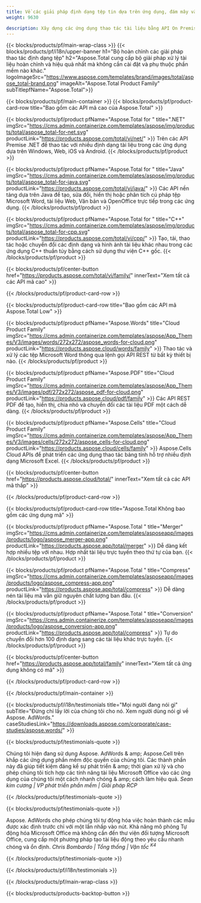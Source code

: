 ```yaml
---
title: Về các giải pháp định dạng tệp tin dựa trên ứng dụng, đám mây và Premise 
weight: 9630

description: Xây dựng các ứng dụng thao tác tài liệu bằng API On Premise hoặc Cloud hoặc đơn giản là sử dụng các ứng dụng đa nền tảng để xem, so sánh, kiểm tra hoặc chuyển đổi hơn 100 định dạng tệp
---
```


{{< blocks/products/pf/main-wrap-class >}}
{{< blocks/products/pf/i18n/upper-banner h1="Bộ hoàn chỉnh các giải pháp thao tác định dạng tệp" h2="Aspose.Total cung cấp bộ giải pháp xử lý tài liệu hoàn chỉnh và hiệu quả nhất mà không cần cài đặt và phụ thuộc phần mềm nào khác." logoImageSrc="https://www.aspose.com/templates/brand/images/total/aspose_total-brand.png" imageAlt="Aspose.Total Product Family" subTitlepfName="Aspose.Total">}}

{{< blocks/products/pf/main-container >}}
{{< blocks/products/pf/product-card-row title="Bao gồm các API mã cao của Aspose.Total" >}}

{{< blocks/products/pf/product pfName="Aspose.Total for " title=".NET" imgSrc="https://cms.admin.containerize.com/templates/aspose/img/products/total/aspose_total-for-net.svg" productLink="https://products.aspose.com/total/vi/net/" >}}
Trên các API Premise .NET để thao tác với nhiều định dạng tài liệu trong các ứng dụng dựa trên Windows, Web, iOS và Android.
{{< /blocks/products/pf/product >}}

{{< blocks/products/pf/product pfName="Aspose.Total for " title="Java" imgSrc="https://cms.admin.containerize.com/templates/aspose/img/products/total/aspose_total-for-java.svg" productLink="https://products.aspose.com/total/vi/java/" >}}
Các API nền tảng dựa trên Java để tạo, sửa đổi, hiển thị hoặc phân tích cú pháp tệp Microsoft Word, tài liệu Web, Văn bản và OpenOffice trực tiếp trong các ứng dụng.
{{< /blocks/products/pf/product >}}

{{< blocks/products/pf/product pfName="Aspose.Total for " title="C++" imgSrc="https://cms.admin.containerize.com/templates/aspose/img/products/total/aspose_total-for-cpp.svg" productLink="https://products.aspose.com/total/vi/cpp/" >}}
Tạo, tải, thao tác hoặc chuyển đổi các định dạng và hình ảnh tài liệu khác nhau trong các ứng dụng C++ thuần túy bằng cách sử dụng thư viện C++ gốc.
{{< /blocks/products/pf/product >}}

{{< blocks/products/pf/center-button href="https://products.aspose.com/total/vi/family/" innerText="Xem tất cả các API mã cao" >}}

{{< /blocks/products/pf/product-card-row >}}

{{< blocks/products/pf/product-card-row title="Bao gồm các API mã Aspose.Total Low" >}}

{{< blocks/products/pf/product pfName="Aspose.Words" title="Cloud Product Family" imgSrc="https://cms.admin.containerize.com/templates/aspose/App_Themes/V3/images/words/272x272/aspose_words-for-cloud.png" productLink="https://products.aspose.cloud/words/family" >}}
Thao tác và xử lý các tệp Microsoft Word thông qua lệnh gọi API REST từ bất kỳ thiết bị nào.
{{< /blocks/products/pf/product >}}

{{< blocks/products/pf/product pfName="Aspose.PDF" title="Cloud Product Family" imgSrc="https://cms.admin.containerize.com/templates/aspose/App_Themes/V3/images/pdf/272x272/aspose_pdf-for-cloud.png" productLink="https://products.aspose.cloud/pdf/family" >}}
Các API REST PDF để tạo, hiển thị, chia nhỏ và chuyển đổi các tài liệu PDF một cách dễ dàng.
{{< /blocks/products/pf/product >}}

{{< blocks/products/pf/product pfName="Aspose.Cells" title="Cloud Product Family" imgSrc="https://cms.admin.containerize.com/templates/aspose/App_Themes/V3/images/cells/272x272/aspose_cells-for-cloud.png" productLink="https://products.aspose.cloud/cells/family" >}}
Aspose.Cells Cloud APIs để phát triển các ứng dụng thao tác bảng tính hỗ trợ nhiều định dạng Microsoft Excel.
{{< /blocks/products/pf/product >}}

{{< blocks/products/pf/center-button href="https://products.aspose.cloud/total/" innerText="Xem tất cả các API mã thấp" >}}

{{< /blocks/products/pf/product-card-row >}}

{{< blocks/products/pf/product-card-row title="Aspose.Total Không bao gồm các ứng dụng mã" >}}

{{< blocks/products/pf/product pfName="Aspose.Total " title="Merger" imgSrc="https://cms.admin.containerize.com/templates/asposeapp/images/products/logo/aspose_merger-app.png" productLink="https://products.aspose.app/total/merger" >}}
Dễ dàng kết hợp nhiều tệp với nhau. Hợp nhất tài liệu trực tuyến theo thứ tự của bạn.
{{< /blocks/products/pf/product >}}

{{< blocks/products/pf/product pfName="Aspose.Total " title="Compress" imgSrc="https://cms.admin.containerize.com/templates/asposeapp/images/products/logo/aspose_compress-app.png" productLink="https://products.aspose.app/total/compress" >}}
Dễ dàng nén tài liệu mà vẫn giữ nguyên chất lượng ban đầu.
{{< /blocks/products/pf/product >}}

{{< blocks/products/pf/product pfName="Aspose.Total " title="Conversion" imgSrc="https://cms.admin.containerize.com/templates/asposeapp/images/products/logo/aspose_conversion-app.png" productLink="https://products.aspose.app/total/compress" >}}
Tự do chuyển đổi hơn 100 định dạng sang các tài liệu khác trực tuyến.
{{< /blocks/products/pf/product >}}

{{< blocks/products/pf/center-button href="https://products.aspose.app/total/family" innerText="Xem tất cả ứng dụng không có mã" >}}

{{< /blocks/products/pf/product-card-row >}}

{{< /blocks/products/pf/main-container >}}

{{< blocks/products/pf/i18n/testimonials title="Mọi người đang nói gì" subTitle="Đừng chỉ lấy lời của chúng tôi cho nó. Xem người dùng nói gì về Aspose. AdWords." caseStudiesLink="https://downloads.aspose.com/corporate/case-studies/aspose.words/" >}}

{{< blocks/products/pf/testimonials-quote >}}
<p class="first">
 Chúng tôi hiện đang sử dụng Aspose. AdWords & amp; Aspose.Cell trên khắp các ứng dụng phần mềm độc quyền của chúng tôi. Các thành phần này đã giúp tiết kiệm đáng kể sự phát triển & amp; thời gian xử lý và cho phép chúng tôi tích hợp các tính năng tài liệu Microsoft Office vào các ứng dụng của chúng tôi một cách nhanh chóng & amp; cách làm hiệu quả.
 <em>
  Sean kim cương | VP phát triển phần mềm | Giải pháp RCP
 </em>
</p>

{{< /blocks/products/pf/testimonials-quote >}}

{{< blocks/products/pf/testimonials-quote >}}
<p class="second">
 Aspose. AdWords cho phép chúng tôi tự động hóa việc hoàn thành các mẫu được xác định trước chỉ với một lần nhấp vào nút. Khả năng mô phỏng Tự động hóa Microsoft Office mà không cần đến thư viện đối tượng Microsoft Office, cung cấp một phương pháp tạo tài liệu động theo yêu cầu nhanh chóng và ổn định.
 <em>
  Chris Bombardo | Tổng thống | Vận tốc
  <sup>
   K4
  </sup>
 </em>
</p>

{{< /blocks/products/pf/testimonials-quote >}}

{{< /blocks/products/pf/i18n/testimonials >}}

{{< /blocks/products/pf/main-wrap-class >}}

{{< blocks/products/products-backtop-button >}}